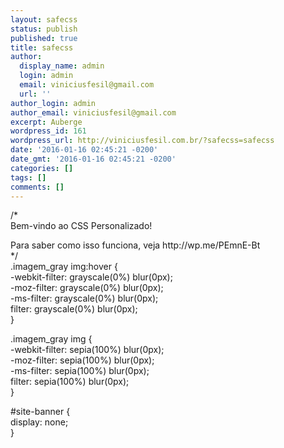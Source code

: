 ```yaml
---
layout: safecss
status: publish
published: true
title: safecss
author:
  display_name: admin
  login: admin
  email: viniciusfesil@gmail.com
  url: ''
author_login: admin
author_email: viniciusfesil@gmail.com
excerpt: Auberge
wordpress_id: 161
wordpress_url: http://viniciusfesil.com.br/?safecss=safecss
date: '2016-01-16 02:45:21 -0200'
date_gmt: '2016-01-16 02:45:21 -0200'
categories: []
tags: []
comments: []
---
```

<p>/*<br />
Bem-vindo ao CSS Personalizado!</p>
<p>Para saber como isso funciona, veja http://wp.me/PEmnE-Bt<br />
*/<br />
.imagem_gray img:hover {<br />
	-webkit-filter: grayscale(0%) blur(0px);<br />
	-moz-filter: grayscale(0%) blur(0px);<br />
	-ms-filter: grayscale(0%) blur(0px);<br />
	filter: grayscale(0%) blur(0px);<br />
}</p>
<p>.imagem_gray img {<br />
	-webkit-filter: sepia(100%) blur(0px);<br />
	-moz-filter: sepia(100%) blur(0px);<br />
	-ms-filter: sepia(100%) blur(0px);<br />
	filter: sepia(100%) blur(0px);<br />
}</p>
<p>#site-banner {<br />
	display: none;<br />
}</p>
